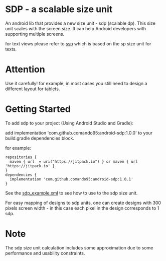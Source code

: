 # SDP - a scalable size unit
An android lib that provides a new size unit - sdp (scalable dp). This size unit scales with the screen size. It can help Android developers with supporting multiple screens.

for text views please refer to [ssp](https://github.com/comando95/android-sdp) which is based on the sp size unit for texts. 

# Attention
Use it carefully! for example, in most cases you still need to design a different layout for tablets.


# Getting Started

To add sdp to your project (Using Android Studio and Gradle): 

  add implementation 'com.github.comando95:android-sdp:1.0.0' to your build.gradle dependencies block.
  
  for example:
  
  ```
  repositories {
    maven { url  = uri("https://jitpack.io") } or maven { url 'https://jitpack.io' }
  }
  dependencies {
    implementation 'com.github.comando95:android-sdp:1.0.1'
  }
  ```
See the [sdp_example.xml](https://github.com/comando95/android-sdp/blob/master/android-sdp/src/main/res/layout/sdp_example.xml) to see how to use to the sdp size unit.

For easy mapping of designs to sdp units, one can create designs with 300 pixels screen width - in this case each pixel in the design corresponds to 1 sdp.

# Note
The sdp size unit calculation includes some approximation due to some performance and usability constraints.
